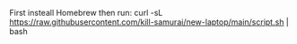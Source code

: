 First insteall Homebrew then run: curl -sL https://raw.githubusercontent.com/kill-samurai/new-laptop/main/script.sh | bash

